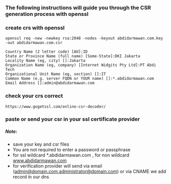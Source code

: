 ### The following instructions will guide you through the CSR generation process with openssl

### create crs with openssl
```
openssl req -new -newkey rsa:2048 -nodes -keyout abdidarmawan.com.key -out abdidarmawan.com.csr
```
```
Country Name (2 letter code) [AU]:ID
State or Province Name (full name) [Some-State]:DKI Jakarta
Locality Name (eg, city) []:Jakarta      
Organization Name (eg, company) [Internet Widgits Pty Ltd]:PT Abdi Tech
Organizational Unit Name (eg, section) []:IT
Common Name (e.g. server FQDN or YOUR name) []:*.abdidarmawan.com
Email Address []:admin@abdidarmawan.com
```
### check your crs correct
```
https://www.gogetssl.com/online-csr-decoder/
```


### paste or send your csr in your ssl certificate provider
##### Note: 
- save your key and csr files
- You are not required to enter a password or passphrase
- for ssl wildcard *.abdidarmawan.com , for non wildcard www.abdidarmawan.com
- for verification provider will send via email (admin@domain.com,administrator@domain.com) or via CNAME we add record in our dns

